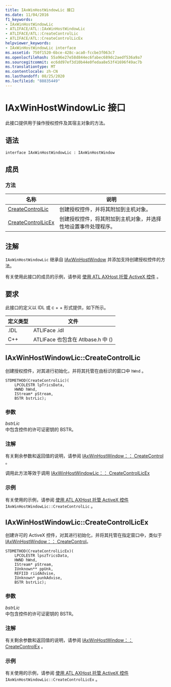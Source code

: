 ```yaml
---
title: IAxWinHostWindowLic 接口
ms.date: 11/04/2016
f1_keywords:
- IAxWinHostWindowLic
- ATLIFACE/ATL::IAxWinHostWindowLic
- ATLIFACE/ATL::CreateControlLic
- ATLIFACE/ATL::CreateControlLicEx
helpviewer_keywords:
- IAxWinHostWindowLic interface
ms.assetid: 750f1520-6bce-428c-aca0-fccbe3f063c7
ms.openlocfilehash: 55a96e27e58d844ec6fabec689dc2aedf536a9a7
ms.sourcegitcommit: ec6dd97ef3d10b44e0fedaa8e53f41696f49ac7b
ms.translationtype: MT
ms.contentlocale: zh-CN
ms.lasthandoff: 08/25/2020
ms.locfileid: "88835449"
---
```

# <a name="iaxwinhostwindowlic-interface"></a>IAxWinHostWindowLic 接口

此接口提供用于操作授权控件及其宿主对象的方法。

## <a name="syntax"></a>语法

```
interface IAxWinHostWindowLic : IAxWinHostWindow
```

## <a name="members"></a>成员

### <a name="methods"></a>方法

|名称|说明|
|-|-|
|[CreateControlLic](#createcontrollic)|创建授权控件，并将其附加到主机对象。|
|[CreateControlLicEx](#createcontrollicex)|创建授权控件，将其附加到主机对象，并选择性地设置事件处理程序。|

## <a name="remarks"></a>注解

`IAxWinHostWindowLic` 继承自 [IAxWinHostWindow](../../atl/reference/iaxwinhostwindow-interface.md) 并添加支持创建授权控件的方法。

有关使用此接口的成员的示例，请参阅 [使用 ATL AXHost 托管 ActiveX 控件](../../atl/hosting-activex-controls-using-atl-axhost.md) 。

## <a name="requirements"></a>要求

此接口的定义以 IDL 或 c + + 形式提供，如下所示。

|定义类型|文件|
|---------------------|----------|
|.IDL|ATLIFace .idl|
|C++|ATLIFace 也包含在 Atlbase.h 中 () |

## <a name="iaxwinhostwindowliccreatecontrollic"></a><a name="createcontrollic"></a> IAxWinHostWindowLic::CreateControlLic

创建授权控件，对其进行初始化，并将其托管在由标识的窗口中 `hWnd` 。

```
STDMETHOD(CreateControlLic)(
    LPCOLESTR lpTricsData,
    HWND hWnd,
    IStream* pStream,
    BSTR bstrLic);
```

### <a name="parameters"></a>参数

*bstrLic*<br/>
中包含控件的许可证密钥的 BSTR。

### <a name="remarks"></a>注解

有关剩余参数和返回值的说明，请参阅 [IAxWinHostWindow：： CreateControl](../../atl/reference/iaxwinhostwindow-interface.md#createcontrol) 。

调用此方法等效于调用 [IAxWinHostWindowLic：： CreateControlLicEx](#createcontrollicex)

### <a name="example"></a>示例

有关使用的示例，请参阅 [使用 ATL AXHost 托管 ActiveX 控件](../../atl/hosting-activex-controls-using-atl-axhost.md) `IAxWinHostWindowLic::CreateControlLic` 。

## <a name="iaxwinhostwindowliccreatecontrollicex"></a><a name="createcontrollicex"></a> IAxWinHostWindowLic::CreateControlLicEx

创建许可的 ActiveX 控件，对其进行初始化，并将其托管在指定窗口中，类似于 [IAxWinHostWindow：： CreateControl](../../atl/reference/iaxwinhostwindow-interface.md#createcontrol)。

```
STDMETHOD(CreateControlLicEx)(
    LPCOLESTR lpszTricsData,
    HWND hWnd,
    IStream* pStream,
    IUnknown** ppUnk,
    REFIID riidAdvise,
    IUnknown* punkAdvise,
    BSTR bstrLic);
```

### <a name="parameters"></a>参数

*bstrLic*<br/>
中包含控件的许可证密钥的 BSTR。

### <a name="remarks"></a>注解

有关剩余参数和返回值的说明，请参阅 [IAxWinHostWindow：： CreateControlEx](../../atl/reference/iaxwinhostwindow-interface.md#createcontrolex) 。

### <a name="example"></a>示例

有关使用的示例，请参阅 [使用 ATL AXHost 托管 ActiveX 控件](../../atl/hosting-activex-controls-using-atl-axhost.md) `IAxWinHostWindowLic::CreateControlLicEx` 。
